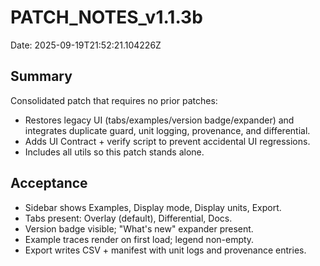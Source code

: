 # PATCH\_NOTES\_v1.1.3b

Date: 2025-09-19T21:52:21.104226Z

## Summary

Consolidated patch that requires no prior patches:

* Restores legacy UI (tabs/examples/version badge/expander) and integrates duplicate guard, unit logging, provenance, and differential.
* Adds UI Contract + verify script to prevent accidental UI regressions.
* Includes all utils so this patch stands alone.

## Acceptance

* Sidebar shows Examples, Display mode, Display units, Export.
* Tabs present: Overlay (default), Differential, Docs.
* Version badge visible; "What's new" expander present.
* Example traces render on first load; legend non-empty.
* Export writes CSV + manifest with unit logs and provenance entries.
